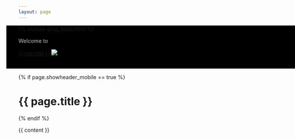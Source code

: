 ```yaml
---
layout: page
---
```

{% include gtag_body.html %}

<style>
.container > header{
  display:none !important;
}
.logo-top-mobile{
  width: 100vw;
  margin-left: -2rem;
  color: rgba(255, 255, 255, 0.75);
  background: #000000;
  padding-bottom:2rem;
}
.logo-top-mobile > .lead-top{
  margin-top: -2rem;
  padding-top: 2rem;
  padding-left: 2rem;
}
.logo-top-mobile > .site-title{
  padding-left: 2rem;
  color: white;
}
</style>

<div class="logo-top-mobile is-hidden-desktop">
  <p class="lead lead-top">Welcome to</p>
  <div class="site-title">
    <a href="/" class="no-select">{{ site.title }}</a>
    <a href="/" class="no-select"><img class="logo-transparent" src="/assets/images/logo_transparent.png" /></a>
  </div>
</div>

{% if page.showheader_mobile == true %}
  <h1>{{ page.title }}</h1>
{% endif %}

{{ content }}
